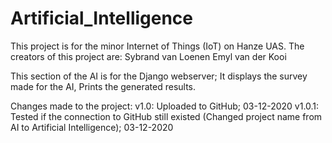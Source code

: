 # Artificial_Intelligence

This project is for the minor Internet of Things (IoT) on Hanze UAS.
The creators of this project are:
  Sybrand van Loenen
  Emyl van der Kooi

This section of the AI is for the Django webserver;
  It displays the survey made for the AI,
  Prints the generated results.

Changes made to the project:
  v1.0: Uploaded to GitHub; 03-12-2020
  v1.0.1: Tested if the connection to GitHub still existed (Changed project name from AI to Artificial Intelligence); 03-12-2020
